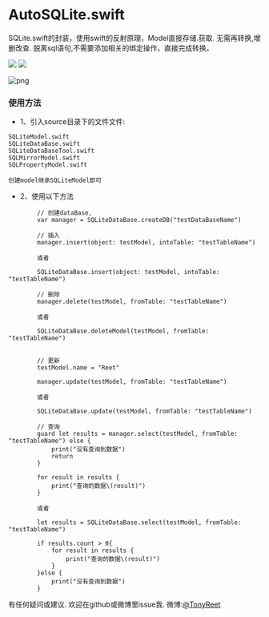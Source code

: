 # AutoSQLite.swift
SQLite.swift的封装，使用swift的反射原理，Model直接存储.获取. 无需再转换,增删改查. 脱离sql语句,不需要添加相关的绑定操作，直接完成转换。

[![](https://img.shields.io/badge/Supported-iOS8-4BC51D.svg?style=flat-square)](https://github.com/TonyReet/TYSnapshotScroll)
[![](https://img.shields.io/badge/Swift-compatible-4BC51D.svg?style=flat-square)](https://github.com/TonyReet/TYSnapshotScroll)

![png](Snapshot.png)

### 使用方法
- 1、引入source目录下的文件文件:

```
SQLiteModel.swift
SQLiteDataBase.swift
SQLiteDataBaseTool.swift
SQLMirrorModel.swift
SQLPropertyModel.swift

创建model继承SQLiteModel即可
```
- 2、使用以下方法

```
        // 创建dataBase,
        var manager = SQLiteDataBase.createDB("testDataBaseName")
```

```
        // 插入
        manager.insert(object: testModel, intoTable: "testTableName")
        
        或者
        
        SQLiteDataBase.insert(object: testModel, intoTable: "testTableName")
```

```     
        // 删除
        manager.delete(testModel, fromTable: "testTableName")
        
        或者
        
        SQLiteDataBase.deleteModel(testModel, fromTable: "testTableName")
        
```

```
        // 更新
        testModel.name = "Reet"

        manager.update(testModel, fromTable: "testTableName")
        
        或者
        
        SQLiteDataBase.update(testModel, fromTable: "testTableName")
```

```
        // 查询
        guard let results = manager.select(testModel, fromTable: "testTableName") else {
            print("没有查询到数据")
            return
        }

        for result in results {
            print("查询的数据\(result)")
        }
        
        或者
        
        let results = SQLiteDataBase.select(testModel, fromTable: "testTableName")

        if results.count > 0{
            for result in results {
                print("查询的数据\(result)")
            }
        }else {
            print("没有查询到数据")
        }

```

有任何疑问或建议. 欢迎在github或微博里issue我. 
微博:[@TonyReet](http://weibo.com/u/3648931023)

